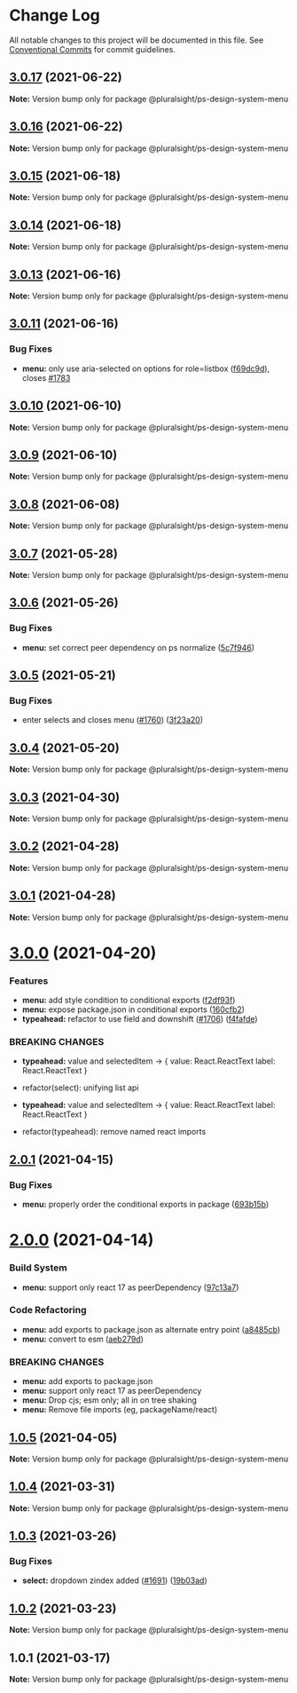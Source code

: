# Change Log

All notable changes to this project will be documented in this file.
See [Conventional Commits](https://conventionalcommits.org) for commit guidelines.

## [3.0.17](https://github.com/pluralsight/design-system/compare/@pluralsight/ps-design-system-menu@3.0.16...@pluralsight/ps-design-system-menu@3.0.17) (2021-06-22)

**Note:** Version bump only for package @pluralsight/ps-design-system-menu





## [3.0.16](https://github.com/pluralsight/design-system/compare/@pluralsight/ps-design-system-menu@3.0.14...@pluralsight/ps-design-system-menu@3.0.16) (2021-06-22)

**Note:** Version bump only for package @pluralsight/ps-design-system-menu





## [3.0.15](https://github.com/pluralsight/design-system/compare/@pluralsight/ps-design-system-menu@3.0.14...@pluralsight/ps-design-system-menu@3.0.15) (2021-06-18)

**Note:** Version bump only for package @pluralsight/ps-design-system-menu





## [3.0.14](https://github.com/pluralsight/design-system/compare/@pluralsight/ps-design-system-menu@3.0.13...@pluralsight/ps-design-system-menu@3.0.14) (2021-06-18)

**Note:** Version bump only for package @pluralsight/ps-design-system-menu





## [3.0.13](https://github.com/pluralsight/design-system/compare/@pluralsight/ps-design-system-menu@3.0.11...@pluralsight/ps-design-system-menu@3.0.13) (2021-06-16)

**Note:** Version bump only for package @pluralsight/ps-design-system-menu





## [3.0.11](https://github.com/pluralsight/design-system/compare/@pluralsight/ps-design-system-menu@3.0.10...@pluralsight/ps-design-system-menu@3.0.11) (2021-06-16)


### Bug Fixes

* **menu:** only use aria-selected on options for role=listbox ([f69dc9d](https://github.com/pluralsight/design-system/commit/f69dc9df37f89bc57ca1b64afc5ced17cdae5887)), closes [#1783](https://github.com/pluralsight/design-system/issues/1783)





## [3.0.10](https://github.com/pluralsight/design-system/compare/@pluralsight/ps-design-system-menu@3.0.9...@pluralsight/ps-design-system-menu@3.0.10) (2021-06-10)

**Note:** Version bump only for package @pluralsight/ps-design-system-menu





## [3.0.9](https://github.com/pluralsight/design-system/compare/@pluralsight/ps-design-system-menu@3.0.8...@pluralsight/ps-design-system-menu@3.0.9) (2021-06-10)

**Note:** Version bump only for package @pluralsight/ps-design-system-menu





## [3.0.8](https://github.com/pluralsight/design-system/compare/@pluralsight/ps-design-system-menu@3.0.7...@pluralsight/ps-design-system-menu@3.0.8) (2021-06-08)

**Note:** Version bump only for package @pluralsight/ps-design-system-menu





## [3.0.7](https://github.com/pluralsight/design-system/compare/@pluralsight/ps-design-system-menu@3.0.6...@pluralsight/ps-design-system-menu@3.0.7) (2021-05-28)

**Note:** Version bump only for package @pluralsight/ps-design-system-menu





## [3.0.6](https://github.com/pluralsight/design-system/compare/@pluralsight/ps-design-system-menu@3.0.5...@pluralsight/ps-design-system-menu@3.0.6) (2021-05-26)


### Bug Fixes

* **menu:** set correct peer dependency on ps normalize ([5c7f946](https://github.com/pluralsight/design-system/commit/5c7f946220e7ddb57714c99158e1aa0e25fe91b4))





## [3.0.5](https://github.com/pluralsight/design-system/compare/@pluralsight/ps-design-system-menu@3.0.4...@pluralsight/ps-design-system-menu@3.0.5) (2021-05-21)


### Bug Fixes

* enter selects and closes menu ([#1760](https://github.com/pluralsight/design-system/issues/1760)) ([3f23a20](https://github.com/pluralsight/design-system/commit/3f23a209d33a126a9034995bccb5a6bbe36079ee))





## [3.0.4](https://github.com/pluralsight/design-system/compare/@pluralsight/ps-design-system-menu@3.0.3...@pluralsight/ps-design-system-menu@3.0.4) (2021-05-20)

**Note:** Version bump only for package @pluralsight/ps-design-system-menu





## [3.0.3](https://github.com/pluralsight/design-system/compare/@pluralsight/ps-design-system-menu@3.0.2...@pluralsight/ps-design-system-menu@3.0.3) (2021-04-30)

**Note:** Version bump only for package @pluralsight/ps-design-system-menu





## [3.0.2](https://github.com/pluralsight/design-system/compare/@pluralsight/ps-design-system-menu@3.0.1...@pluralsight/ps-design-system-menu@3.0.2) (2021-04-28)

**Note:** Version bump only for package @pluralsight/ps-design-system-menu





## [3.0.1](https://github.com/pluralsight/design-system/compare/@pluralsight/ps-design-system-menu@3.0.0...@pluralsight/ps-design-system-menu@3.0.1) (2021-04-28)

**Note:** Version bump only for package @pluralsight/ps-design-system-menu





# [3.0.0](https://github.com/pluralsight/design-system/compare/@pluralsight/ps-design-system-menu@2.0.1...@pluralsight/ps-design-system-menu@3.0.0) (2021-04-20)


### Features

* **menu:** add style condition to conditional exports ([f2df93f](https://github.com/pluralsight/design-system/commit/f2df93ff5e05d6cc8cd8ede77a16b77ad2c03492))
* **menu:** expose package.json in conditional exports ([160cfb2](https://github.com/pluralsight/design-system/commit/160cfb21f992b61bba829f9ca95f06d5bf8ce5f8))
* **typeahead:** refactor to use field and downshift ([#1706](https://github.com/pluralsight/design-system/issues/1706)) ([f4fafde](https://github.com/pluralsight/design-system/commit/f4fafde87d0fa987610881c90ab2c9965c87b07d))


### BREAKING CHANGES

* **typeahead:** value and selectedItem -> { value: React.ReactText label: React.ReactText }

* refactor(select): unifying list api
* **typeahead:** value and selectedItem -> { value: React.ReactText label: React.ReactText }

* refactor(typeahead): remove named react imports





## [2.0.1](https://github.com/pluralsight/design-system/compare/@pluralsight/ps-design-system-menu@2.0.0...@pluralsight/ps-design-system-menu@2.0.1) (2021-04-15)


### Bug Fixes

* **menu:** properly order the conditional exports in package ([693b15b](https://github.com/pluralsight/design-system/commit/693b15baef580bb5ba98901727498165190ef555))





# [2.0.0](https://github.com/pluralsight/design-system/compare/@pluralsight/ps-design-system-menu@1.0.5...@pluralsight/ps-design-system-menu@2.0.0) (2021-04-14)


### Build System

* **menu:** support only react 17 as peerDependency ([97c13a7](https://github.com/pluralsight/design-system/commit/97c13a740cab8b6fc3ea680899973fb9c2f748a4))


### Code Refactoring

* **menu:** add exports to package.json as alternate entry point ([a8485cb](https://github.com/pluralsight/design-system/commit/a8485cbd3739f4ceecd80697d143320ceaddb5fd))
* **menu:** convert to esm ([aeb279d](https://github.com/pluralsight/design-system/commit/aeb279de772cdcd4685931660d8fe241b42214d3))


### BREAKING CHANGES

* **menu:** add exports to package.json
* **menu:** support only react 17 as peerDependency
* **menu:** Drop cjs; esm only; all in on tree shaking
* **menu:** Remove file imports (eg, packageName/react)





## [1.0.5](https://github.com/pluralsight/design-system/compare/@pluralsight/ps-design-system-menu@1.0.4...@pluralsight/ps-design-system-menu@1.0.5) (2021-04-05)

**Note:** Version bump only for package @pluralsight/ps-design-system-menu





## [1.0.4](https://github.com/pluralsight/design-system/compare/@pluralsight/ps-design-system-menu@1.0.3...@pluralsight/ps-design-system-menu@1.0.4) (2021-03-31)

**Note:** Version bump only for package @pluralsight/ps-design-system-menu





## [1.0.3](https://github.com/pluralsight/design-system/compare/@pluralsight/ps-design-system-menu@1.0.2...@pluralsight/ps-design-system-menu@1.0.3) (2021-03-26)


### Bug Fixes

* **select:** dropdown zindex added ([#1691](https://github.com/pluralsight/design-system/issues/1691)) ([19b03ad](https://github.com/pluralsight/design-system/commit/19b03adbb305d3069b85a78cefd80475068b0265))





## [1.0.2](https://github.com/pluralsight/design-system/compare/@pluralsight/ps-design-system-menu@1.0.1...@pluralsight/ps-design-system-menu@1.0.2) (2021-03-23)

**Note:** Version bump only for package @pluralsight/ps-design-system-menu





## 1.0.1 (2021-03-17)

**Note:** Version bump only for package @pluralsight/ps-design-system-menu

